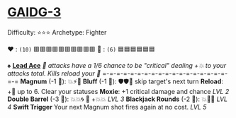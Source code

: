 # [**__GAIDG-3__**](<https://www.youtube.com/watch?v=1SmD6tIJu5c>) 
Difficulty: ⭐⭐⭐ 
Archetype: Fighter

:heart: : `(10)` :red_square::red_square::red_square::red_square::red_square::red_square::red_square::red_square::red_square::red_square: 
:large_blue_diamond: : `(6)`   :blue_square::blue_square::blue_square::blue_square::blue_square::blue_square:

:spades:  [**Lead Ace**](https://media.discordapp.net/attachments/1056365502101979146/1168052055672377394/gaidge-3.png?ex=65505c3f&is=653de73f&hm=4433ca1e8f21d42346a7e2adbbdc13769dd42bd80e5970fd76c7e1a1356f9cc2&=&width=673&height=673)
*:dart: attacks have a 1/6 chance to be "critical" dealing +:boom: to your attacks total. Kills reload your :large_blue_diamond:*
=-=-=-=-=-=-=-=-=-=-=-=-=-=-=-=-=-=-=-=
**Magnum** (-1 :large_blue_diamond:): :boom::zap::dart: 
**Bluff** (-1 :large_blue_diamond:): :shield::shield::twisted_rightwards_arrows: skip target's next turn
**Reload**:  +:large_blue_diamond: up to 6. Clear your statuses
**Moxie**: +1 critical damage and chance *LVL 2*
**Double Barrel** (-3 :large_blue_diamond:): :boom::boom:🌀 :twisted_rightwards_arrows: +:boom::boom: *LVL 3*
**Blackjack Rounds** (-2 🔷): 💥🚫🎯 *LVL 4*
**Swift Trigger** Your next Magnum shot fires again at no cost. *LVL 5*
